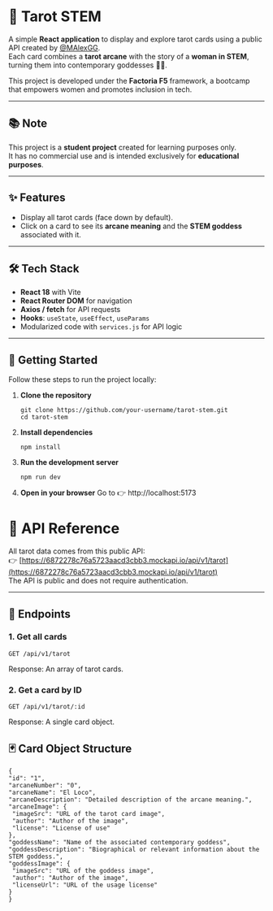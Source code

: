 # 🔮 Tarot STEM

A simple **React application** to display and explore tarot cards using a public API created by [@MAlexGG](https://github.com/MAlexGG).  
Each card combines a **tarot arcane** with the story of a **woman in STEM**, turning them into contemporary goddesses 👩‍🔬.  

This project is developed under the **Factoria F5** framework, a bootcamp that empowers women and promotes inclusion in tech.  

---

## 📚 Note

This project is a **student project** created for learning purposes only.  
It has no commercial use and is intended exclusively for **educational purposes**.

---

## ✨ Features

- Display all tarot cards (face down by default).  
- Click on a card to see its **arcane meaning** and the **STEM goddess** associated with it.  

---

## 🛠️ Tech Stack

- **React 18** with Vite  
- **React Router DOM** for navigation  
- **Axios / fetch** for API requests  
- **Hooks**: `useState`, `useEffect`, `useParams`  
- Modularized code with `services.js` for API logic  

---

## 🚀 Getting Started

Follow these steps to run the project locally:

1. **Clone the repository**
   ```
   git clone https://github.com/your-username/tarot-stem.git
   cd tarot-stem

2. **Install dependencies**
   ```
   npm install

3. **Run the development server**
   ```
   npm run dev
   
4. **Open in your browser**
   Go to 👉 http://localhost:5173

# 📡 API Reference

All tarot data comes from this public API:  
👉 [https://6872278c76a5723aacd3cbb3.mockapi.io/api/v1/tarot](https://6872278c76a5723aacd3cbb3.mockapi.io/api/v1/tarot)  
The API is public and does not require authentication.

---

## 🔑 Endpoints

### 1. Get all cards
   ```
   GET /api/v1/tarot
   ````
Response: An array of tarot cards.

### 2. Get a card by ID
   ```
   GET /api/v1/tarot/:id
   ```
   Response: A single card object.

## 🃏 Card Object Structure
   ```
   {
  "id": "1",
  "arcaneNumber": "0",
  "arcaneName": "El Loco",
  "arcaneDescription": "Detailed description of the arcane meaning.",
  "arcaneImage": {
    "imageSrc": "URL of the tarot card image",
    "author": "Author of the image",
    "license": "License of use"
  },
  "goddessName": "Name of the associated contemporary goddess",
  "goddessDescription": "Biographical or relevant information about the STEM goddess.",
  "goddessImage": {
    "imageSrc": "URL of the goddess image",
    "author": "Author of the image",
    "licenseUrl": "URL of the usage license"
  }
}
   ```
